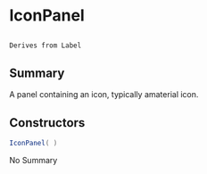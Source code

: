 # IconPanel

## 
```c#
Derives from Label
```

## Summary

A panel containing an icon, typically amaterial icon.
## Constructors

```c#
IconPanel( ) 
```
No Summary
